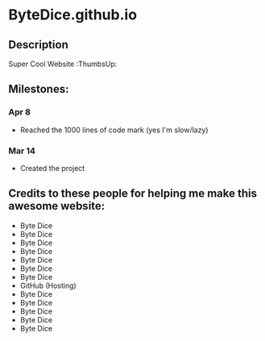# ByteDice.github.io

## Description
Super Cool Website :ThumbsUp:

  

## Milestones:

### Apr 8
* Reached the 1000 lines of code mark (yes I'm slow/lazy)

### Mar 14
* Created the project

  

## Credits to these people for helping me make this awesome website:
* Byte Dice
* Byte Dice
* Byte Dice
* Byte Dice
* Byte Dice
* Byte Dice
* Byte Dice
* GitHub (Hosting)
* Byte Dice
* Byte Dice
* Byte Dice
* Byte Dice
* Byte Dice